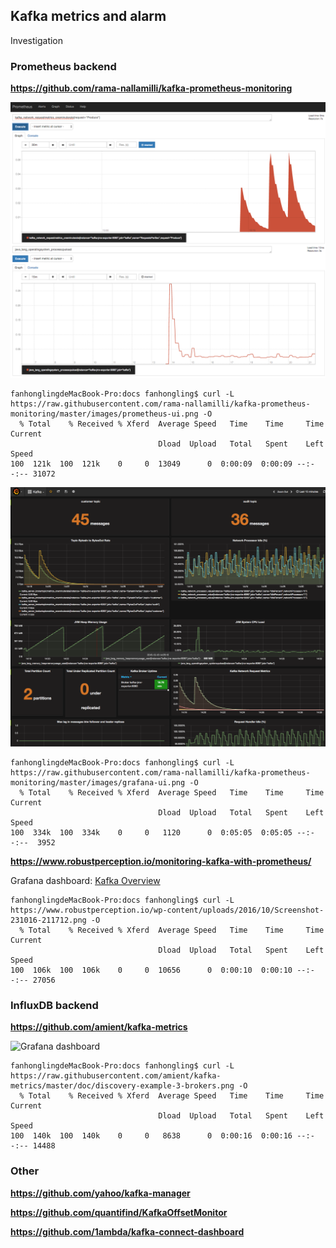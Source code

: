 
## Kafka metrics and alarm

Investigation

### Prometheus backend

__https://github.com/rama-nallamilli/kafka-prometheus-monitoring__

![Prometheus dashboard](./prometheus-ui.png)
```
fanhonglingdeMacBook-Pro:docs fanhongling$ curl -L https://raw.githubusercontent.com/rama-nallamilli/kafka-prometheus-monitoring/master/images/prometheus-ui.png -O
  % Total    % Received % Xferd  Average Speed   Time    Time     Time  Current
                                 Dload  Upload   Total   Spent    Left  Speed
100  121k  100  121k    0     0  13049      0  0:00:09  0:00:09 --:--:-- 31072
```

![Grafana dashboard](./grafana-ui.png)
```
fanhonglingdeMacBook-Pro:docs fanhongling$ curl -L https://raw.githubusercontent.com/rama-nallamilli/kafka-prometheus-monitoring/master/images/grafana-ui.png -O
  % Total    % Received % Xferd  Average Speed   Time    Time     Time  Current
                                 Dload  Upload   Total   Spent    Left  Speed
100  334k  100  334k    0     0   1120      0  0:05:05  0:05:05 --:--:--  3952
```

__https://www.robustperception.io/monitoring-kafka-with-prometheus/__

Grafana dashboard: [Kafka Overview](https://grafana.com/dashboards/721)
```
fanhonglingdeMacBook-Pro:docs fanhongling$ curl -L https://www.robustperception.io/wp-content/uploads/2016/10/Screenshot-231016-211712.png -O
  % Total    % Received % Xferd  Average Speed   Time    Time     Time  Current
                                 Dload  Upload   Total   Spent    Left  Speed
100  106k  100  106k    0     0  10656      0  0:00:10  0:00:10 --:--:-- 27056
```

### InfluxDB backend

__https://github.com/amient/kafka-metrics__

![Grafana dashboard](https://raw.githubusercontent.com/amient/kafka-metrics/master/doc/discovery-example-3-brokers.png)
```
fanhonglingdeMacBook-Pro:docs fanhongling$ curl -L https://raw.githubusercontent.com/amient/kafka-metrics/master/doc/discovery-example-3-brokers.png -O
  % Total    % Received % Xferd  Average Speed   Time    Time     Time  Current
                                 Dload  Upload   Total   Spent    Left  Speed
100  140k  100  140k    0     0   8638      0  0:00:16  0:00:16 --:--:-- 14488
```

### Other 

__https://github.com/yahoo/kafka-manager__

__https://github.com/quantifind/KafkaOffsetMonitor__

__https://github.com/1ambda/kafka-connect-dashboard__